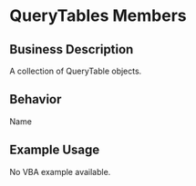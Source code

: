 # QueryTables Members

## Business Description
A collection of QueryTable objects.

## Behavior
Name

## Example Usage
No VBA example available.
